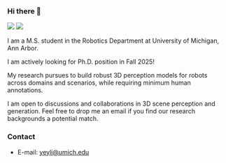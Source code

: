 ### Hi there 👋

[![](https://img.shields.io/badge/🌐%20%20%20Homepage-red??&style=flat-square)](https://ywyeli.github.io/)
[![](https://img.shields.io/badge/Google%20Scholar-%234285F4.svg?&style=flat-square&logo=google-scholar&logoColor=white)](https://scholar.google.com/citations?user=GA3Ds5gAAAAJ&hl=en)

I am a M.S. student in the Robotics Department at University of Michigan, Ann Arbor. 

I am actively looking for Ph.D. position in Fall 2025!

My research pursues to build robust 3D perception models for robots across domains and scenarios, while requiring minimum human annotations.

I am open to discussions and collaborations in 3D scene perception and generation. Feel free to drop me an email if you find our research backgrounds a potential match.


### Contact
- E-mail: yeyli@umich.edu
